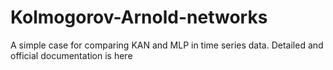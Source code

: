 # Kolmogorov-Arnold-networks
A simple case for comparing KAN and MLP in time series data.
Detailed and official documentation is here[](https://github.com/KindXiaoming/pykan)




